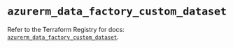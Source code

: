 # `azurerm_data_factory_custom_dataset`

Refer to the Terraform Registry for docs: [`azurerm_data_factory_custom_dataset`](https://registry.terraform.io/providers/hashicorp/azurerm/4.31.0/docs/resources/data_factory_custom_dataset).
